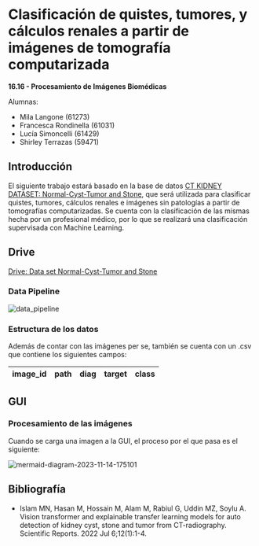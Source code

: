 # Clasificación de quistes, tumores, y cálculos renales a partir de imágenes de tomografía computarizada

**16.16 - Procesamiento de Imágenes Biomédicas**

Alumnas:
- Mila Langone (61273)
- Francesca Rondinella (61031)
- Lucía Simoncelli (61429)
- Shirley Terrazas (59471)

## Introducción

El siguiente trabajo estará basado en la base de datos [CT KIDNEY DATASET: Normal-Cyst-Tumor and Stone](https://www.kaggle.com/datasets/nazmul0087/ct-kidney-dataset-normal-cyst-tumor-and-stone), que será utilizada para clasificar quistes, tumores, cálculos renales e imágenes sin patologías a partir de tomografías computarizadas. Se cuenta con la clasificación de las mismas hecha por un profesional médico, por lo que se realizará una clasificación supervisada con Machine Learning.

## Drive

[Drive: Data set Normal-Cyst-Tumor and Stone](https://drive.google.com/drive/folders/1WzF3_uMtMcyLssO3RGUwCQIadztsjEks?usp=drive_link)

### Data Pipeline

![data_pipeline](https://github.com/milalangone/pib_ct_kidney_segmentation/assets/89553721/e3d089dd-d754-4463-bfd4-3e2bba704402)

### Estructura de los datos

Además de contar con las imágenes per se, también se cuenta con un .csv que contiene los siguientes campos:

| image_id | path | diag | target | class |
| --- | --- | --- | --- | --- |

## GUI
### Procesamiento de las imágenes

Cuando se carga una imagen a la GUI, el proceso por el que pasa es el siguiente:

![mermaid-diagram-2023-11-14-175101](https://github.com/milalangone/pib_ct_kidney_segmentation/assets/89553721/4d21df44-ff9b-4e58-bffa-bd13b00c48a6)


## Bibliografía

- Islam MN, Hasan M, Hossain M, Alam M, Rabiul G, Uddin MZ, Soylu A. Vision transformer and explainable transfer learning models for auto detection of kidney cyst, stone and tumor from CT-radiography. Scientific Reports. 2022 Jul 6;12(1):1-4.
